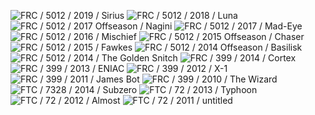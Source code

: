 
![](https://i.imgur.com/0F7iypUm.jpg "FRC / 5012 / 2019 / Sirius")
![](https://i.imgur.com/SsO8cram.png "FRC / 5012 / 2018 / Luna") ![](https://i.imgur.com/HZStqbcm.jpg "FRC / 5012 / 2017 Offseason / Nagini") ![](https://i.imgur.com/aeWaGbtm.jpg "FRC / 5012 / 2017 / Mad-Eye") ![](https://i.imgur.com/GfKI9Pjm.jpg "FRC / 5012 / 2016 / Mischief") ![](https://i.imgur.com/j64vwFPm.jpg "FRC / 5012 / 2015 Offseason / Chaser") ![](https://i.imgur.com/0vceEnqm.jpg "FRC / 5012 / 2015 / Fawkes")  ![](https://i.imgur.com/IP2E5iQm.jpg "FRC / 5012 / 2014 Offseason / Basilisk") ![](https://i.imgur.com/kwMCjdHm.jpg "FRC / 5012 / 2014 / The Golden Snitch") 
![](https://i.imgur.com/ZKOR1Vam.jpg "FRC / 399 / 2014 / Cortex") ![](https://i.imgur.com/djcFXSpm.jpg "FRC / 399 / 2013 / ENIAC") ![](https://i.imgur.com/VJEp60Vm.jpg "FRC / 399 / 2012 / X-1") ![](https://i.imgur.com/wwQPFRnm.jpg "FRC / 399 / 2011 / James Bot") ![](https://i.imgur.com/KzRO0cRm.jpg "FRC / 399 / 2010 / The Wizard") 
![](https://i.imgur.com/sfQbyNhm.jpg "FTC / 7328 / 2014 / Subzero")
![](https://i.imgur.com/LAttoFrm.jpg "FTC / 72 / 2013 / Typhoon") ![](https://i.imgur.com/WUJFcELm.jpg "FTC / 72 / 2012 / Almost") ![](https://i.imgur.com/MDA0Doim.jpg "FTC / 72 / 2011 / untitled")
